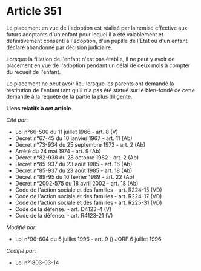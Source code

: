 # Article 351

Le placement en vue de l'adoption est réalisé par la remise effective aux futurs adoptants d'un enfant pour lequel il a été
valablement et définitivement consenti à l'adoption, d'un pupille de l'Etat ou d'un enfant déclaré abandonné par décision
judiciaire.

Lorsque la filiation de l'enfant n'est pas établie, il ne peut y avoir de placement en vue de l'adoption pendant un délai de
deux mois à compter du recueil de l'enfant.

Le placement ne peut avoir lieu lorsque les parents ont demandé la restitution de l'enfant tant qu'il n'a pas été statué sur
le bien-fondé de cette demande à la requête de la partie la plus diligente.

**Liens relatifs à cet article**

_Cité par_:

  - Loi n°66-500 du 11 juillet 1966 - art. 8 (V)
  - Décret n°67-45 du 10 janvier 1967 - art. 11 (Ab)
  - Décret n°73-934 du 25 septembre 1973 - art. 2 (Ab)
  - Arrêté du 24 mai 1974 - art. 9 (Ab)
  - Décret n°82-938 du 28 octobre 1982 - art. 2 (Ab)
  - Décret n°85-937 du 23 août 1985 - art. 16 (Ab)
  - Décret n°85-937 du 23 août 1985 - art. 18 (Ab)
  - Décret n°89-95 du 10 février 1989 - art. 22 (Ab)
  - Décret n°2002-575 du 18 avril 2002 - art. 18 (Ab)
  - Code de l'action sociale et des familles - art. R224-15 (VD)
  - Code de l'action sociale et des familles - art. R224-17 (VD)
  - Code de l'action sociale et des familles - art. R225-31 (VD)
  - Code de la défense. - art. D4123-4 (V)
  - Code de la défense. - art. R4123-21 (V)

_Modifié par_:

  - Loi n°96-604 du 5 juillet 1996 - art. 9 () JORF 6 juillet 1996

_Codifié par_:

  - Loi n°1803-03-14
